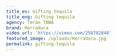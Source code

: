 ```yaml
---
title_es: Gifting tequila
title_eng: Gifting tequila
agency: Terán TBWA
brand: Herradura
video_url: 'https://vimeo.com/258782848'
featured_image: /uploads/Herradura.jpg
permalink: gifting-tequila
---
```


